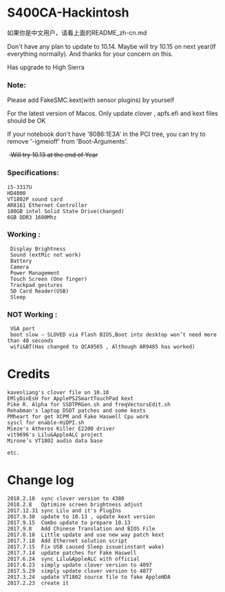 # S400CA-Hackintosh

如果你是中文用户，请看上面的README_zh-cn.md

Don't have any plan to update to 10.14. Maybe will try 10.15 on next year(If everything normally). And thanks for your concern on this.

Has upgrade to High Sierra


### Note: 

  Please add FakeSMC.kext(with sensor plugins) by yourself
  
  For the latest version of Macos. Only update clover , apfs.efi and kext files should be OK

  If your notebook don't have '8086:1E3A' in the PCI tree, you can try to remove '-igmeioff' from 'Boot-Arguments'.

  <del> Will try 10.13 at the end of Year</del>

### Specifications:

    i5-3317U
    HD4000 
    VT1802P sound card
    AR8161 Ethernet Controller
    180GB intel Solid State Drive(changed)
    6GB DDR3 1600Mhz
### Working :

     Display Brightness
     Sound (extMic not work)
     Battery
     Camera
     Power Management
     Touch Screen (One finger)
     Trackpad gestures
     SD Card Reader(USB)
     Sleep
### NOT Working :
     VGA port
     boot slow — SLOVED via Flash BIOS,Boot into desktop won’t need more than 40 seconds
     wifi&BT(Has changed to QCA9565 , Although AR9485 has worked)
# Credits
    kavenliang's clover file on 10.10
    EMlyDinEsH for ApplePS2SmartTouchPad kext
    Pike R. Alpha for SSDTPRGen.sh and freqVectorsEdit.sh
    Rehabman's laptop DSDT patches and some kexts
    PMheart for get XCPM and Fake Haswell Cpu work
    syscl for enable-HiDPI.sh
    Mieze's Atheros Killer E2200 driver
    vit9696's Lilu&AppleALC project
    Mirone’s VT1802 audio data base

    etc.

# Change log

    2018.2.18  sync clover version to 4380
    2018.2.8   Optimize screen brightness adjust
    2017.12.31 sync Lilu and it's PlugIns
    2017.9.30  update to 10.13 , update kext version
    2017.9.15  Combo update to prepare 10.13
    2017.9.8   Add Chinese Translation and BIOS File
    2017.8.18  Little update and use new way patch kext
    2017.7.18  Add Ethernet solution script
    2017.7.15  Fix USB caused Sleep issue(instant wake)
    2017.7.14  update patches for Fake Haswell
    2017.6.24  sync Lilu&AppleALC with official
    2017.6.23  simply update clover version to 4097
    2017.5.29  simply update clover version to 4077
    2017.3.24  update VT1802 source file to fake AppleHDA
    2017.2.23  create it
